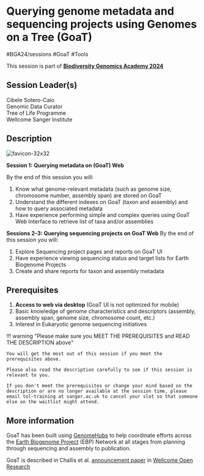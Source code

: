 # Querying genome metadata and sequencing projects using Genomes on a Tree (GoaT)

#BGA24/sessions #GoaT #Tools

This session is part of [**Biodiversity Genomics Academy 2024**](https://thebgacademy.org)

## Session Leader(s)

Cibele Sotero-Caio  
Genomic Data Curator  
Tree of Life Programme  
Wellcome Sanger Institute

## Description

![favicon-32x32](https://github.com/BGAcademy23/goat/assets/13206220/6758c870-f72e-43c9-8d05-e0c47d3de052)



**Session 1: Querying metadata on (GoaT) Web**

By the end of this session you will:

1. Know what genome-relevant metadata (such as genome size, chromosome number, assembly span) are stored on GoaT
2. Understand the different indexes on GoaT (taxon and assembly) and how to query associated metadata
3. Have experience performing simple and complex queries using GoaT Web Interface to retrieve list of taxa and/or assemblies

**Sessions 2-3: Querying sequencing projects on GoaT Web**
By the end of this session you will:

1. Explore Sequencing project pages and reports on GoaT UI
4. Have experience viewing sequencing status and target lists for Earth Biogenome Projects
5. Create and share reports for taxon and assembly metadata

## Prerequisites

1. **Access to web via desktop** (GoaT UI is not optimized for mobile)
2. Basic knowledge of genome characteristics and descriptors (assembly, assembly span, genome size, chromosome count, 
 etc.)
3. Interest in Eukaryotic genome sequencing initiatives

!!! warning "Please make sure you MEET THE PREREQUISITES and READ THE DESCRIPTION above"

    You will get the most out of this session if you meet the prerequisites above.

    Please also read the description carefully to see if this session is relevant to you.
    
    If you don't meet the prerequisites or change your mind based on the description or are no longer available at the session time, please email tol-training at sanger.ac.uk to cancel your slot so that someone else on the waitlist might attend.

## More information
GoaT has been built using [GenomeHubs](https://github.com/genomehubs/genomehubs) to help coordinate efforts across the [Earth Biogenome Project](https://www.earthbiogenome.org) (EBP) Network at all stages from planning through sequencing and assembly to publication.

GoaT is described in Challis et al. [announcement paper](https://wellcomeopenresearch.org/articles/8-24) in [Wellcome Open Research](https://wellcomeopenresearch.org)
